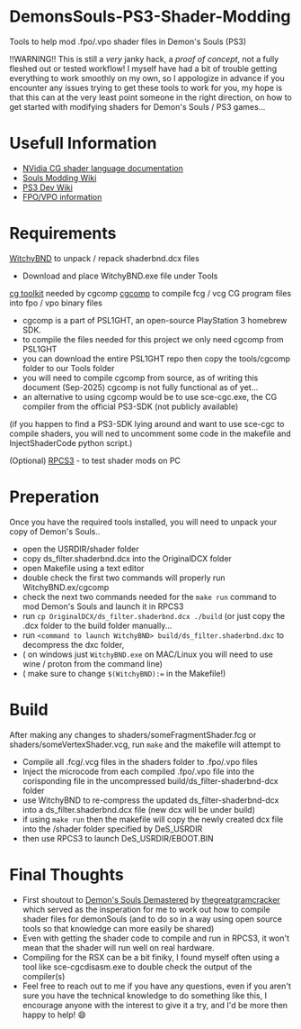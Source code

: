 # DemonsSouls-PS3-Shader-Modding
Tools to help mod .fpo/.vpo shader files in Demon's Souls (PS3)

!!WARNING!!
This is still a *very* janky hack, a *proof of concept*, not a fully fleshed out or tested workflow!
I myself have had a bit of trouble getting everything to work smoothly on my own, so I appologize in advance if you encounter 
any issues trying to get these tools to work for you, my hope is that this can at the very least point someone in the right direction, 
on how to get started with modifying shaders for Demon's Souls / PS3 games...

# Usefull Information
- [NVidia CG shader language documentation](https://developer.download.nvidia.com/cg/index.html)
- [Souls Modding Wiki](https://www.soulsmodding.com)
- [PS3 Dev Wiki](https://www.psdevwiki.com/ps3/)
- [FPO/VPO information](https://www.psdevwiki.com/ps3/Multimedia_Formats_and_Tools#FPO_and_VPO)

# Requirements

[WitchyBND](https://github.com/ividyon/WitchyBND/releases) to unpack / repack shaderbnd.dcx files
  - Download and place WitchyBND.exe file under Tools

[cg toolkit](https://developer.nvidia.com/cg-toolkit) needed by cgcomp
[cgcomp](https://github.com/ps3dev/PSL1GHT/tree/master/tools/cgcomp) to compile fcg / vcg CG program files into fpo / vpo binary files
  - cgcomp is a part of PSL1GHT, an open-source PlayStation 3 homebrew SDK.
  - to compile the files needed for this project we only need cgcomp from PSL1GHT
  - you can download the entire PSL1GHT repo then copy the tools/cgcomp folder to our Tools folder
  - you will need to compile cgcomp from source, as of writing this document (Sep-2025) cgcomp is not fully functional as of yet...
  - an alternative to using cgcomp would be to use sce-cgc.exe, the CG compiler from the official PS3-SDK (not publicly available)

(if you happen to find a PS3-SDK lying around and want to use sce-cgc to compile shaders, you will ned to uncomment some code in the makefile and InjectShaderCode python script.)

(Optional)
[RPCS3](https://rpcs3.net/) - to test shader mods on PC

# Preperation

Once you have the required tools installed, you will need to unpack your copy of Demon's Souls..
- open the USRDIR/shader folder
- copy ds_filter.shaderbnd.dcx into the OriginalDCX folder
- open Makefile using a text editor
- double check the first two commands will properly run WitchyBND.ex/cgcomp
- check the next two commands needed for the `make run` command to mod Demon's Souls and launch it in RPCS3
- run `cp OriginalDCX/ds_filter.shaderbnd.dcx ./build` (or just copy the .dcx folder to the build folder manually...
- run `<command to launch WitchyBND> build/ds_filter.shaderbnd.dxc` to decompress the dxc folder,
- ( on windows just `WitchyBND.exe` on MAC/Linux you will need to use wine / proton from the command line)
- ( make sure to change `$(WitchyBND):=` in the Makefile!)

# Build

After making any changes to shaders/someFragmentShader.fcg or shaders/someVertexShader.vcg, run `make` and the makefile will attempt to
- Compile all .fcg/.vcg files in the shaders folder to .fpo/.vpo files
- Inject the microcode from each compiled .fpo/.vpo file into the corisponding file in the uncompressed build/ds_filter-shaderbnd-dcx folder
- use WitchyBND to re-compress the updated ds_filter-shaderbnd-dcx into a ds_filter.shaderbnd.dcx file (new dcx will be under build)
- if using `make run` then the makefile will copy the newly created dcx file into the /shader folder specified by DeS_USRDIR
- then use RPCS3 to launch DeS_USRDIR/EBOOT.BIN

# Final Thoughts
- First shoutout to [Demon's Souls Demastered](https://www.nexusmods.com/demonssouls/mods/142) by [thegreatgramcracker](https://next.nexusmods.com/profile/thegreatgramcracker?gameId=2952) which served as the insperation for me to work out how to compile shader files for demonSouls (and to do so in a way using open source tools so that knowledge can more easily be shared)
- Even with getting the shader code to compile and run in RPCS3, it won't mean that the shader will run well on real hardware.
- Compiling for the RSX can be a bit finiky, I found myself often using a tool like sce-cgcdisasm.exe to double check the output of the compiler(s)
- Feel free to reach out to me if you have any questions, even if you aren't sure you have the technical knowledge to do something like this, I encourage anyone with the interest to give it a try, and I'd be more then happy to help! 😄
